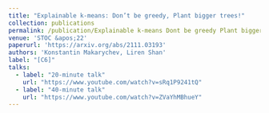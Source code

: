 ```yaml
---
title: "Explainable k-means: Don’t be greedy, Plant bigger trees!"
collection: publications
permalink: /publication/Explainable k-means Dont be greedy Plant bigger trees
venue: 'STOC &apos;22'
paperurl: 'https://arxiv.org/abs/2111.03193'
authors: 'Konstantin Makarychev, Liren Shan'
label: "[C6]"
talks:
  - label: "20-minute talk"
    url: "https://www.youtube.com/watch?v=sRq1P9241tQ"
  - label: "40-minute talk"
    url: "https://www.youtube.com/watch?v=ZVaYhMBhueY"
---
```


<!-- citation: 'Your Name, You. (2010). &quot;Paper Title Number 2.&quot; <i>Journal 1</i>. 1(2).'
--- -->
<!-- This paper is about the number 2. The number 3 is left for future work. -->

<!-- [Download paper here](http://academicpages.github.io/files/paper2.pdf)

Recommended citation: Your Name, You. (2010). "Paper Title Number 2." <i>Journal 1</i>. 1(2). -->
